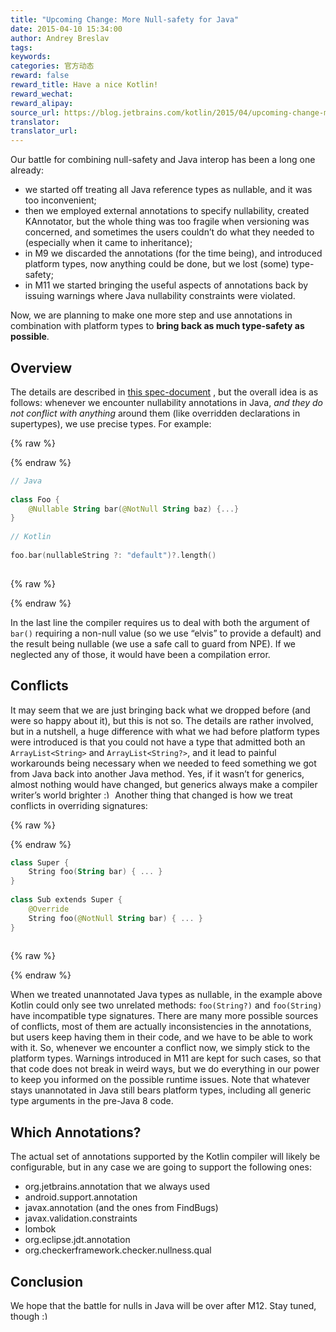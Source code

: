 ```yaml
---
title: "Upcoming Change: More Null-safety for Java"
date: 2015-04-10 15:34:00
author: Andrey Breslav
tags:
keywords:
categories: 官方动态
reward: false
reward_title: Have a nice Kotlin!
reward_wechat:
reward_alipay:
source_url: https://blog.jetbrains.com/kotlin/2015/04/upcoming-change-more-null-safety-for-java/
translator:
translator_url:
---
```


Our battle for combining null-safety and Java interop has been a long one already:

* we started off treating all Java reference types as nullable, and it was too inconvenient;
* then we employed external annotations to specify nullability, created KAnnotator, but the whole thing was too fragile when versioning was concerned, and sometimes the users couldn’t do what they needed to (especially when it came to inheritance);
* in M9 we discarded the annotations (for the time being), and introduced platform types, now anything could be done, but we lost (some) type-safety;
* in M11 we started bringing the useful aspects of annotations back by issuing warnings where Java nullability constraints were violated.

Now, we are planning to make one more step and use annotations in combination with platform types to <strong>bring back as much type-safety as possible</strong>.<span id="more-2090"></span>
## Overview

The details are described in [this spec-document](https://github.com/JetBrains/kotlin/blob/types-from-annotations/spec-docs/flexible-java-types.md#enhancing-signatures-with-annotated-declarations) , but the overall idea is as follows: whenever we encounter nullability annotations in Java, <em>and they do not conflict with anything</em> around them (like overridden declarations in supertypes), we use precise types. For example:

{% raw %}
<p></p>
{% endraw %}

```kotlin
// Java
 
class Foo {
    @Nullable String bar(@NotNull String baz) {...}
}
 
// Kotlin
 
foo.bar(nullableString ?: "default")?.length()
 
```

{% raw %}
<p></p>
{% endraw %}

In the last line the compiler requires us to deal with both the argument of <code>bar()</code> requiring a non-null value (so we use “elvis” to provide a default) and the result being nullable (we use a safe call to guard from NPE). If we neglected any of those, it would have been a compilation error.
## Conflicts

It may seem that we are just bringing back what we dropped before (and were so happy about it), but this is not so. The details are rather involved, but in a nutshell, a huge difference with what we had before platform types were introduced is that you could not have a type that admitted both an <code>ArrayList&lt;String&gt;</code> and <code>ArrayList&lt;String?&gt;</code>, and it lead to painful workarounds being necessary when we needed to feed something we got from Java back into another Java method. Yes, if it wasn’t for generics, almost nothing would have changed, but generics always make a compiler writer’s world brighter <img alt=":)" class="wp-smiley" data-recalc-dims="1" src="https://i2.wp.com/blog.jetbrains.com/kotlin/wp-includes/images/smilies/simple-smile.png?w=640&amp;ssl=1" style="height: 1em; max-height: 1em;"/>
Another thing that changed is how we treat conflicts in overriding signatures:

{% raw %}
<p></p>
{% endraw %}

```kotlin
class Super {
    String foo(String bar) { ... }
}
 
class Sub extends Super {
    @Override
    String foo(@NotNull String bar) { ... }
}
 
```

{% raw %}
<p></p>
{% endraw %}

When we treated unannotated Java types as nullable, in the example above Kotlin could only see two unrelated methods: <code>foo(String?)</code> and <code>foo(String)</code> have incompatible type signatures.
There are many more possible sources of conflicts, most of them are actually inconsistencies in the annotations, but users keep having them in their code, and we have to be able to work with it. So, whenever we encounter a conflict now, we simply stick to the platform types. Warnings introduced in M11 are kept for such cases, so that that code does not break in weird ways, but we do everything in our power to keep you informed on the possible runtime issues.
Note that whatever stays unannotated in Java still bears platform types, including all generic type arguments in the pre-Java 8 code.
## Which Annotations?

The actual set of annotations supported by the Kotlin compiler will likely be configurable, but in any case we are going to support the following ones:

* org.jetbrains.annotation that we always used
* android.support.annotation
* javax.annotation (and the ones from FindBugs)
* javax.validation.constraints
* lombok
* org.eclipse.jdt.annotation
* org.checkerframework.checker.nullness.qual

## Conclusion

We hope that the battle for nulls in Java will be over after M12. Stay tuned, though <img alt=":)" class="wp-smiley" data-recalc-dims="1" src="https://i2.wp.com/blog.jetbrains.com/kotlin/wp-includes/images/smilies/simple-smile.png?w=640&amp;ssl=1" style="height: 1em; max-height: 1em;"/>
